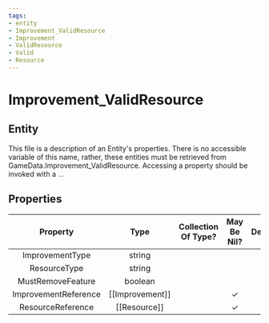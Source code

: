 ```yaml
---
tags:
- entity
- Improvement_ValidResource
- Improvement
- ValidResource
- Valid
- Resource
---
```

# Improvement_ValidResource
## Entity
This file is a description of an Entity's properties. There is no accessible variable of this name, rather, these entities must be retrieved from GameData.Improvement_ValidResource. Accessing a property should be invoked with a `.`.
## Properties
|	Property	|	Type	|	Collection Of Type?	|	May Be Nil?	|	Default	|	References	|	Key	|	Notes	|
|	:-:	|	:-:	|	:-:	|	:-:	|	:-:	|	:-:	|	:-:	|	-:	|
|	ImprovementType	|	string	|		|		|		|	[[Improvement]].ImprovementType	|		|	|
|	ResourceType	|	string	|		|		|		|	[[Resource]].ResourceType	|		|	|
|	MustRemoveFeature	|	boolean	|		|		|	1	|		|		|	|
|	ImprovementReference	|	[[Improvement]]	|		|	✓	|		|		|		|	|
|	ResourceReference	|	[[Resource]]	|		|	✓	|		|		|		|	|
